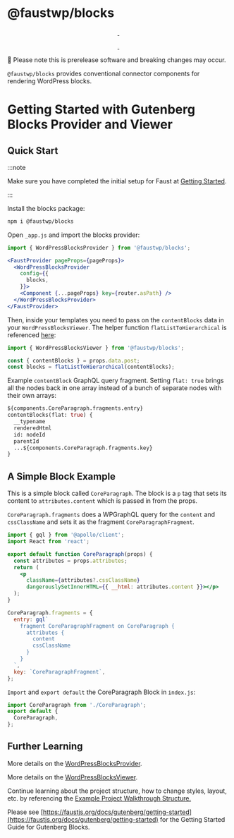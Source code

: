 # @faustwp/blocks

<p align="center">
  <a aria-label="NPM version" href="https://www.npmjs.com/package/@faustwp/blocks">
    <img alt="" src="https://img.shields.io/npm/v/@faustwp/blocks?color=7e5cef&style=for-the-badge">
  </a>

  <a aria-label="License" href="https://github.com/wpengine/faustjs/blob/canary/LICENSE">
    <img alt="" src="https://img.shields.io/npm/l/@faustwp/blocks?color=7e5cef&style=for-the-badge">
  </a>
</p>

<p align="center">
  <a aria-label="Faust.js Blocks Downloads Per Month" href="https://www.npmjs.com/package/@faustwp/blocks">
    <img alt="" src="https://img.shields.io/npm/dm/@faustwp/blocks?color=7e5cef&style=for-the-badge&label=@faustwp/blocks">
  </a>
  <a aria-label="Faust.js Blocks Downloads Per Week" href="https://www.npmjs.com/package/@faustwp/blocks">
    <img alt="" src="https://img.shields.io/npm/dw/@faustwp/blocks?color=7e5cef&style=for-the-badge&label=@faustwp/blocks">
  </a>
</p>

🚧 Please note this is prerelease software and breaking changes may occur.

`@faustwp/blocks` provides conventional connector components for rendering WordPress blocks.

# Getting Started with Gutenberg Blocks Provider and Viewer

## Quick Start

:::note

Make sure you have completed the initial setup for Faust at [Getting Started](https://faustjs.org/docs/getting-started).

:::

Install the blocks package:

```bash
npm i @faustwp/blocks
```

Open `_app.js` and import the blocks provider:

```jsx
import { WordPressBlocksProvider } from '@faustwp/blocks';

<FaustProvider pageProps={pageProps}>
  <WordPressBlocksProvider
    config={{
      blocks,
    }}>
    <Component {...pageProps} key={router.asPath} />
  </WordPressBlocksProvider>
</FaustProvider>
```

Then, inside your templates you need to pass on the `contentBlocks` data in your `WordPressBlocksViewer`. The helper function `flatListToHierarchical` is referenced [here](www.wpgraphql.com/docs/menus/#hierarchical-data):

```js
import { WordPressBlocksViewer } from '@faustwp/blocks';

const { contentBlocks } = props.data.post;
const blocks = flatListToHierarchical(contentBlocks);
```

Example `contentBlock` GraphQL query fragment. Setting `flat: true` brings all the nodes back in one array instead of a bunch of separate nodes with their own arrays:

```graphql
${components.CoreParagraph.fragments.entry}
contentBlocks(flat: true) {
  __typename
  renderedHtml
  id: nodeId
  parentId
  ...${components.CoreParagraph.fragments.key}
}
```

## A Simple Block Example
This is a simple block called `CoreParagraph`. The block is a `p` tag that sets its content to `attributes.content` which is passed in from the props.

`CoreParagraph.fragments` does a WPGraphQL query for the `content` and `cssClassName` and sets it as the fragment `CoreParagraphFragment`.

```jsx
import { gql } from '@apollo/client';
import React from 'react';

export default function CoreParagraph(props) {
  const attributes = props.attributes;
  return (
    <p
      className={attributes?.cssClassName}
      dangerouslySetInnerHTML={{ __html: attributes.content }}></p>
  );
}

CoreParagraph.fragments = {
  entry: gql`
    fragment CoreParagraphFragment on CoreParagraph {
      attributes {
        content
        cssClassName
      }
    }
  `,
  key: `CoreParagraphFragment`,
};
```

`Import` and `export default` the CoreParagraph Block in `index.js`:
```js
import CoreParagraph from './CoreParagraph';
export default {
  CoreParagraph,
};
```

## Further Learning

More details on the [WordPressBlocksProvider](https://faustjs.org/docs/reference/WordPressBlocksProvider).

More details on the [WordPressBlocksViewer](https://faustjs.org/docs/reference/WordPressBlocksViewer).

Continue learning about the project structure, how to change styles, layout, etc. by referencing the [Example Project Walkthrough Structure.](https://faustjs.org/docs/next/guides/project-walkthrough)

Please see [https://faustjs.org/docs/gutenberg/getting-started](https://faustjs.org/docs/gutenberg/getting-started) for the Getting Started Guide for Gutenberg Blocks.